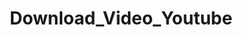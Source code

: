 # Download_Video_Youtube
<!DOCTYPE html>
<html lang="en">
<head>
    <meta charset="UTF-8">
    <meta name="viewport" content="width=device-width, initial-scale=1.0">
    <title>VidGrab - YouTube Downloader</title>
    <style>
        * {
            margin: 0;
            padding: 0;
            box-sizing: border-box;
        }

        body {
            font-family: 'Segoe UI', Tahoma, Geneva, Verdana, sans-serif;
            background: linear-gradient(135deg, #667eea 0%, #764ba2 100%);
            min-height: 100vh;
            display: flex;
            align-items: center;
            justify-content: center;
            padding: 20px;
            position: relative;
            overflow-x: hidden;
        }

        .background-animation {
            position: fixed;
            top: 0;
            left: 0;
            width: 100%;
            height: 100%;
            z-index: -1;
            opacity: 0.1;
        }

        .floating-shape {
            position: absolute;
            border-radius: 50%;
            background: rgba(255, 255, 255, 0.1);
            animation: float 6s ease-in-out infinite;
        }

        .floating-shape:nth-child(1) {
            width: 80px;
            height: 80px;
            top: 20%;
            left: 10%;
            animation-delay: 0s;
        }

        .floating-shape:nth-child(2) {
            width: 120px;
            height: 120px;
            top: 60%;
            right: 15%;
            animation-delay: 2s;
        }

        .floating-shape:nth-child(3) {
            width: 60px;
            height: 60px;
            bottom: 20%;
            left: 20%;
            animation-delay: 4s;
        }

        @keyframes float {
            0%, 100% { transform: translateY(0px) rotate(0deg); }
            33% { transform: translateY(-20px) rotate(120deg); }
            66% { transform: translateY(10px) rotate(240deg); }
        }

        .container {
            background: rgba(255, 255, 255, 0.95);
            backdrop-filter: blur(20px);
            border-radius: 20px;
            padding: 40px;
            box-shadow: 0 20px 60px rgba(0, 0, 0, 0.1);
            width: 100%;
            max-width: 600px;
            border: 1px solid rgba(255, 255, 255, 0.2);
            animation: slideUp 0.8s ease-out;
        }

        @keyframes slideUp {
            from {
                opacity: 0;
                transform: translateY(30px);
            }
            to {
                opacity: 1;
                transform: translateY(0);
            }
        }

        .header {
            text-align: center;
            margin-bottom: 30px;
        }

        .logo {
            font-size: 2.5rem;
            font-weight: bold;
            background: linear-gradient(135deg, #ff6b6b, #ee5a24);
            -webkit-background-clip: text;
            -webkit-text-fill-color: transparent;
            background-clip: text;
            margin-bottom: 10px;
        }

        .subtitle {
            color: #666;
            font-size: 1.1rem;
            margin-bottom: 20px;
        }

        .features {
            display: flex;
            justify-content: space-around;
            margin-bottom: 30px;
            flex-wrap: wrap;
            gap: 10px;
        }

        .feature {
            background: linear-gradient(135deg, #a8edea, #fed6e3);
            padding: 8px 16px;
            border-radius: 20px;
            font-size: 0.9rem;
            font-weight: 500;
            color: #333;
            box-shadow: 0 4px 15px rgba(0, 0, 0, 0.1);
        }

        .input-section {
            margin-bottom: 30px;
        }

        .input-group {
            position: relative;
            margin-bottom: 20px;
        }

        .input-field {
            width: 100%;
            padding: 15px 20px;
            border: 2px solid #e0e0e0;
            border-radius: 15px;
            font-size: 1rem;
            transition: all 0.3s ease;
            outline: none;
            background: rgba(255, 255, 255, 0.9);
        }

        .input-field:focus {
            border-color: #667eea;
            box-shadow: 0 0 20px rgba(102, 126, 234, 0.2);
            transform: translateY(-2px);
        }

        .quality-selector {
            display: grid;
            grid-template-columns: repeat(auto-fit, minmax(120px, 1fr));
            gap: 15px;
            margin-bottom: 20px;
        }

        .quality-option {
            position: relative;
        }

        .quality-radio {
            display: none;
        }

        .quality-label {
            display: block;
            padding: 12px 16px;
            border: 2px solid #e0e0e0;
            border-radius: 12px;
            text-align: center;
            cursor: pointer;
            transition: all 0.3s ease;
            background: rgba(255, 255, 255, 0.7);
            font-weight: 500;
        }

        .quality-radio:checked + .quality-label {
            border-color: #667eea;
            background: linear-gradient(135deg, #667eea, #764ba2);
            color: white;
            transform: translateY(-2px);
            box-shadow: 0 8px 25px rgba(102, 126, 234, 0.3);
        }

        .format-selector {
            display: flex;
            gap: 15px;
            margin-bottom: 25px;
            flex-wrap: wrap;
        }

        .format-btn {
            flex: 1;
            min-width: 100px;
            padding: 12px 20px;
            border: 2px solid #e0e0e0;
            border-radius: 12px;
            background: rgba(255, 255, 255, 0.7);
            cursor: pointer;
            transition: all 0.3s ease;
            font-weight: 500;
            text-align: center;
        }

        .format-btn.active,
        .format-btn:hover {
            border-color: #667eea;
            background: linear-gradient(135deg, #667eea, #764ba2);
            color: white;
            transform: translateY(-2px);
            box-shadow: 0 8px 25px rgba(102, 126, 234, 0.3);
        }

        .download-btn {
            width: 100%;
            padding: 18px;
            background: linear-gradient(135deg, #ff6b6b, #ee5a24);
            border: none;
            border-radius: 15px;
            color: white;
            font-size: 1.1rem;
            font-weight: 600;
            cursor: pointer;
            transition: all 0.3s ease;
            box-shadow: 0 10px 30px rgba(255, 107, 107, 0.4);
            position: relative;
            overflow: hidden;
        }

        .download-btn:hover {
            transform: translateY(-3px);
            box-shadow: 0 15px 40px rgba(255, 107, 107, 0.5);
        }

        .download-btn:active {
            transform: translateY(-1px);
        }

        .download-btn:disabled {
            opacity: 0.6;
            cursor: not-allowed;
            transform: none;
        }

        .progress-bar {
            width: 100%;
            height: 6px;
            background: #e0e0e0;
            border-radius: 3px;
            margin-top: 20px;
            overflow: hidden;
            display: none;
        }

        .progress-fill {
            height: 100%;
            background: linear-gradient(90deg, #667eea, #764ba2);
            width: 0%;
            transition: width 0.3s ease;
            border-radius: 3px;
        }

        .status-message {
            margin-top: 15px;
            padding: 12px;
            border-radius: 8px;
            text-align: center;
            display: none;
        }

        .status-success {
            background: #d4edda;
            color: #155724;
            border: 1px solid #c3e6cb;
        }

        .status-error {
            background: #f8d7da;
            color: #721c24;
            border: 1px solid #f5c6cb;
        }

        .advanced-options {
            margin-top: 25px;
            padding: 20px;
            background: rgba(102, 126, 234, 0.05);
            border-radius: 15px;
            border: 1px solid rgba(102, 126, 234, 0.1);
        }

        .advanced-title {
            font-weight: 600;
            color: #333;
            margin-bottom: 15px;
            display: flex;
            align-items: center;
            cursor: pointer;
        }

        .advanced-content {
            display: none;
        }

        .advanced-content.show {
            display: block;
            animation: slideDown 0.3s ease-out;
        }

        @keyframes slideDown {
            from {
                opacity: 0;
                max-height: 0;
            }
            to {
                opacity: 1;
                max-height: 200px;
            }
        }

        .checkbox-group {
            display: flex;
            align-items: center;
            margin-bottom: 15px;
        }

        .checkbox {
            margin-right: 10px;
            width: 18px;
            height: 18px;
            accent-color: #667eea;
        }

        .footer {
            text-align: center;
            margin-top: 30px;
            color: #666;
            font-size: 0.9rem;
        }

        @media (max-width: 600px) {
            .container {
                padding: 25px;
                margin: 10px;
            }
            
            .quality-selector {
                grid-template-columns: repeat(2, 1fr);
            }
            
            .format-selector {
                flex-direction: column;
            }
        }
    </style>
</head>
<body>
    <div class="background-animation">
        <div class="floating-shape"></div>
        <div class="floating-shape"></div>
        <div class="floating-shape"></div>
    </div>

    <div class="container">
        <div class="header">
            <div class="logo">VidGrab</div>
            <div class="subtitle">Fast & Free YouTube Video Downloader</div>
            <div class="features">
                <span class="feature">HD Quality</span>
                <span class="feature">Multiple Formats</span>
                <span class="feature">Audio Only</span>
                <span class="feature">No Watermarks</span>
            </div>
        </div>

        <div class="input-section">
            <div class="input-group">
                <input type="text" class="input-field" id="videoUrl" placeholder="Paste YouTube video URL here..." />
            </div>

            <div class="quality-selector">
                <div class="quality-option">
                    <input type="radio" name="quality" value="highest" id="quality-highest" class="quality-radio" checked>
                    <label for="quality-highest" class="quality-label">Best Quality</label>
                </div>
                <div class="quality-option">
                    <input type="radio" name="quality" value="720p" id="quality-720p" class="quality-radio">
                    <label for="quality-720p" class="quality-label">720p HD</label>
                </div>
                <div class="quality-option">
                    <input type="radio" name="quality" value="480p" id="quality-480p" class="quality-radio">
                    <label for="quality-480p" class="quality-label">480p</label>
                </div>
                <div class="quality-option">
                    <input type="radio" name="quality" value="360p" id="quality-360p" class="quality-radio">
                    <label for="quality-360p" class="quality-label">360p</label>
                </div>
            </div>

            <div class="format-selector">
                <div class="format-btn active" data-format="mp4">MP4 Video</div>
                <div class="format-btn" data-format="mp3">MP3 Audio</div>
                <div class="format-btn" data-format="webm">WebM</div>
            </div>

            <div class="advanced-options">
                <div class="advanced-title" onclick="toggleAdvanced()">
                    ⚙️ Advanced Options
                </div>
                <div class="advanced-content" id="advancedContent">
                    <div class="checkbox-group">
                        <input type="checkbox" id="extractAudio" class="checkbox">
                        <label for="extractAudio">Extract audio track separately</label>
                    </div>
                    <div class="checkbox-group">
                        <input type="checkbox" id="includeSubs" class="checkbox">
                        <label for="includeSubs">Download subtitles (if available)</label>
                    </div>
                    <div class="checkbox-group">
                        <input type="checkbox" id="customName" class="checkbox">
                        <label for="customName">Use video title as filename</label>
                    </div>
                </div>
            </div>

            <button class="download-btn" onclick="downloadVideo()">
                <span id="downloadText">🚀 Download Video</span>
            </button>

            <div class="progress-bar" id="progressBar">
                <div class="progress-fill" id="progressFill"></div>
            </div>

            <div class="status-message" id="statusMessage"></div>
        </div>

        <div class="footer">
            <p>⚡ Fast downloads • 🔒 Secure • 💯 Free forever</p>
            <p style="margin-top: 10px; font-size: 0.8rem;">Supports YouTube, YouTube Music, and YouTube Shorts</p>
        </div>
    </div>

    <script>
        let selectedFormat = 'mp4';
        let downloadHistory = [];

        // Format selection
        document.querySelectorAll('.format-btn').forEach(btn => {
            btn.addEventListener('click', function() {
                document.querySelectorAll('.format-btn').forEach(b => b.classList.remove('active'));
                this.classList.add('active');
                selectedFormat = this.dataset.format;
                updateDownloadButton();
            });
        });

        function updateDownloadButton() {
            const btn = document.getElementById('downloadText');
            const icons = {
                'mp4': '🎬',
                'mp3': '🎵',
                'webm': '📹'
            };
            btn.innerHTML = `${icons[selectedFormat]} Download ${selectedFormat.toUpperCase()}`;
        }

        function toggleAdvanced() {
            const content = document.getElementById('advancedContent');
            content.classList.toggle('show');
        }

        function isValidYouTubeUrl(url) {
            const regex = /^(https?\:\/\/)?(www\.)?(youtube\.com|youtu\.be)\/.+/;
            return regex.test(url);
        }

        function extractVideoId(url) {
            const regex = /(?:youtube\.com\/watch\?v=|youtu\.be\/|youtube\.com\/embed\/)([^&\n?#]+)/;
            const match = url.match(regex);
            return match ? match[1] : null;
        }

        function showStatus(message, type) {
            const statusEl = document.getElementById('statusMessage');
            statusEl.textContent = message;
            statusEl.className = `status-message status-${type}`;
            statusEl.style.display = 'block';
            
            setTimeout(() => {
                statusEl.style.display = 'none';
            }, 5000);
        }

        function simulateProgress() {
            const progressBar = document.getElementById('progressBar');
            const progressFill = document.getElementById('progressFill');
            
            progressBar.style.display = 'block';
            let progress = 0;
            
            const interval = setInterval(() => {
                progress += Math.random() * 20;
                if (progress > 100) progress = 100;
                
                progressFill.style.width = progress + '%';
                
                if (progress >= 100) {
                    clearInterval(interval);
                    setTimeout(() => {
                        progressBar.style.display = 'none';
                        progressFill.style.width = '0%';
                    }, 1000);
                }
            }, 300);
        }

        async function downloadVideo() {
            const url = document.getElementById('videoUrl').value.trim();
            const downloadBtn = document.querySelector('.download-btn');
            
            if (!url) {
                showStatus('Please enter a YouTube video URL', 'error');
                return;
            }
            
            if (!isValidYouTubeUrl(url)) {
                showStatus('Please enter a valid YouTube URL', 'error');
                return;
            }
            
            const videoId = extractVideoId(url);
            if (!videoId) {
                showStatus('Could not extract video ID from URL', 'error');
                return;
            }
            
            // Get selected options
            const quality = document.querySelector('input[name="quality"]:checked').value;
            const extractAudio = document.getElementById('extractAudio').checked;
            const includeSubs = document.getElementById('includeSubs').checked;
            const customName = document.getElementById('customName').checked;
            
            // Disable button and show loading
            downloadBtn.disabled = true;
            downloadBtn.innerHTML = '⏳ Processing...';
            
            try {
                // Simulate download process
                simulateProgress();
                
                // Store download in history
                const downloadInfo = {
                    url: url,
                    format: selectedFormat,
                    quality: quality,
                    timestamp: new Date().toLocaleString(),
                    options: {
                        extractAudio,
                        includeSubs,
                        customName
                    }
                };
                
                downloadHistory.push(downloadInfo);
                
                // Simulate processing time
                await new Promise(resolve => setTimeout(resolve, 3000));
                
                // In a real implementation, you would:
                // 1. Send the video URL to a backend service
                // 2. The backend would use libraries like youtube-dl or yt-dlp
                // 3. Process the video according to selected options
                // 4. Return download links or stream the file
                
                // For demo purposes, create a sample download link
                const downloadUrl = `https://example.com/download/${videoId}.${selectedFormat}`;
                
                // Create a temporary download link (this would be the actual file in production)
                const a = document.createElement('a');
                a.href = '#'; // In production, this would be the actual download URL
                a.download = `video.${selectedFormat}`;
                
                showStatus(`✅ Download prepared! Format: ${selectedFormat.toUpperCase()}, Quality: ${quality}`, 'success');
                
                // Log download attempt
                console.log('Download initiated:', downloadInfo);
                
            } catch (error) {
                showStatus('Download failed. Please try again.', 'error');
                console.error('Download error:', error);
            } finally {
                // Re-enable button
                downloadBtn.disabled = false;
                updateDownloadButton();
            }
        }

        // Auto-detect URL from clipboard on focus
        document.getElementById('videoUrl').addEventListener('focus', async function() {
            try {
                const text = await navigator.clipboard.readText();
                if (isValidYouTubeUrl(text) && !this.value) {
                    this.value = text;
                    showStatus('YouTube URL detected from clipboard!', 'success');
                }
            } catch (err) {
                // Clipboard access not available or denied
            }
        });

        // Enter key to download
        document.getElementById('videoUrl').addEventListener('keypress', function(e) {
            if (e.key === 'Enter') {
                downloadVideo();
            }
        });

        // Initialize
        updateDownloadButton();
    </script>
</body>
</html>
